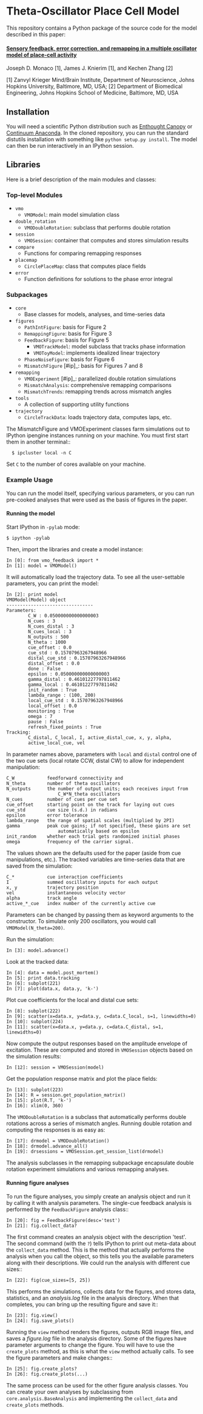 # Theta-Oscillator Place Cell Model

This repository contains a Python package of the source code for the model described in this paper:

#### [Sensory feedback, error correction, and remapping in a multiple oscillator model of place-cell activity](http://journal.frontiersin.org/Journal/10.3389/fncom.2011.00039/abstract)

Joseph D. Monaco [1], James J. Knierim [1], and Kechen Zhang [2]

[1] Zanvyl Krieger Mind/Brain Institute, Department of Neuroscience, Johns Hopkins University, Baltimore, MD, USA; [2]
Department of Biomedical Engineering, Johns Hopkins School of Medicine, Baltimore, MD, USA

## Installation

You will need a scientific Python distribution such as [Enthought Canopy](https://www.enthought.com/products/canopy/)
or [Continuum Anaconda](https://store.continuum.io/cshop/anaconda/). In the cloned repository, you can run the standard
distutils installation with something like ``python setup.py install``. The model can then be run interactively in an
IPython session.

## Libraries

Here is a brief description of the main modules and classes:

### Top-level Modules

- ``vmo``
    - ``VMOModel``: main model simulation class
- ``double_rotation``
    - ``VMODoubleRotation``: subclass that performs double rotation
- ``session``
    - ``VMOSession``: container that computes and stores simulation results
- ``compare``
    - Functions for comparing remapping responses
- ``placemap``
    - ``CirclePlaceMap``: class that computes place fields
- ``error``
    - Function definitions for solutions to the phase error integral
    
### Subpackages

- ``core`` 
    - Base classes for models, analyses, and time-series data
- ``figures``
    - ``PathIntFigure``: basis for Figure 2
    - ``RemappingFigure``: basis for Figure 3
    - ``FeedbackFigure``: basis for Figure 5
        * ``VMOTrackModel``: model subclass that tracks phase information
        * ``VMOToyModel``: implements idealized linear trajectory
    - ``PhaseNoiseFigure``: basis for Figure 6
    - ``MismatchFigure`` [#ip]_: basis for Figures 7 and 8
- ``remapping``
    - ``VMOExperiment`` [#ip]_: parallelized double rotation simulations
    - ``MismatchAnalysis``: comprehensive remapping comparisons
    - ``MismatchTrends``: remapping trends across mismatch angles
- ``tools``
    - A collection of supporting utility functions
- ``trajectory``
    - ``CircleTrackData``: loads trajectory data, computes laps, etc.
    
The MismatchFigure and VMOExperiment classes farm simulations out to IPython ipengine instances running on your
machine. You must first start them in another terminal::

      $ ipcluster local -n C

Set ``C`` to the number of cores available on your machine.
    

### Example Usage

You can run the model itself, specifying various parameters, or you can run pre-cooked analyses that were used as the
basis of figures in the paper.

#### Running the model

Start IPython in ``-pylab`` mode:

    $ ipython -pylab

Then, import the libraries and create a model instance:

    In [0]: from vmo_feedback import *
    In [1]: model = VMOModel()

It will automatically load the trajectory data. To see all the user-settable parameters, you can print the model:

    In [2]: print model
    VMOModel(Model) object
    --------------------------------
    Parameters:
            C_W : 0.050000000000000003
            N_cues : 3
            N_cues_distal : 3
            N_cues_local : 3
            N_outputs : 500
            N_theta : 1000
            cue_offset : 0.0
            cue_std : 0.15707963267948966
            distal_cue_std : 0.15707963267948966
            distal_offset : 0.0
            done : False
            epsilon : 0.050000000000000003
            gamma_distal : 0.46101227797811462
            gamma_local : 0.46101227797811462
            init_random : True
            lambda_range : (100, 200)
            local_cue_std : 0.15707963267948966
            local_offset : 0.0
            monitoring : True
            omega : 7
            pause : False
            refresh_fixed_points : True
    Tracking:
            C_distal, C_local, I, active_distal_cue, x, y, alpha, 
            active_local_cue, vel

In parameter names above, parameters with ``local`` and ``distal`` control one of the two cue sets (local rotate CCW,
distal CW) to allow for independent manipulation:

    C_W            feedforward connectivity and 
    N_theta        number of theta oscillators
    N_outputs      the number of output units; each receives input from 
                       C_W*N_theta oscillators
    N_cues         number of cues per cue set
    cue_offset     starting point on the track for laying out cues
    cue_std        cue size (s.d.) in radians
    epsilon        error tolerance
    lambda_range   the range of spatial scales (multiplied by 2PI)
    gamma          peak cue gains; if not specified, these gains are set
                       automatically based on epsilon
    init_random    whether each trial gets randomized initial phases
    omega          frequency of the carrier signal.

The values shown are the defaults used for the paper (aside from cue manipulations, etc.). The tracked variables are
time-series data that are saved from the simulation:

    C_*            cue interaction coefficients
    I              summed oscillatory inputs for each output
    x, y           trajectory position
    vel            instantaneous velocity vector
    alpha          track angle
    active_*_cue   index number of the currently active cue

Parameters can be changed by passing them as keyword arguments to the constructor. To simulate only 200 oscillators,
you would call ``VMOModel(N_theta=200)``.

Run the simulation:

    In [3]: model.advance()

Look at the tracked data:

    In [4]: data = model.post_mortem()
    In [5]: print data.tracking
    In [6]: subplot(221)
    In [7]: plot(data.x, data.y, 'k-')

Plot cue coefficients for the local and distal cue sets:

    In [8]: subplot(222)
    In [9]: scatter(x=data.x, y=data.y, c=data.C_local, s=1, linewidths=0)
    In [10]: subplot(224)
    In [11]: scatter(x=data.x, y=data.y, c=data.C_distal, s=1, linewidths=0)

Now compute the output responses based on the amplitude envelope of excitation. These are computed and stored in
``VMOSession`` objects based on the simulation results:

    In [12]: session = VMOSession(model)

Get the population response matrix and plot the place fields:

    In [13]: subplot(223)
    In [14]: R = session.get_population_matrix()
    In [15]: plot(R.T, 'k-')
    In [16]: xlim(0, 360)

The ``VMODoubleRotation`` is a subclass that automatically performs double rotations across a series of mismatch
angles. Running double rotation and computing the responses is as easy as:

    In [17]: drmodel = VMODoubleRotation()
    In [18]: drmodel.advance_all()
    In [19]: drsessions = VMOSession.get_session_list(drmodel)

The analysis subclasses in the remapping subpackage encapsulate double rotation
experiment simulations and various remapping analyses. 


#### Running figure analyses

To run the figure analyses, you simply create an analysis object and run it by
calling it with analysis parameters. The single-cue feedback analysis is
performed by the ``FeedbackFigure`` analysis class::

    In [20]: fig = FeedbackFigure(desc='test')
    In [21]: fig.collect_data?

The first command creates an analysis object with the description 'test'. The second command (with the ``?``) tells
IPython to print out meta-data about the ``collect_data`` method. This is the method that actually performs the
analysis when you call the object, so this tells you the available parameters along with their descriptions. We could
run the analysis with different cue sizes::

    In [22]: fig(cue_sizes=[5, 25])

This performs the simulations, collects data for the figures, and stores data, statistics, and an *analysis.log* file
in the analysis directory. When that completes, you can bring up the resulting figure and save it::

    In [23]: fig.view()
    In [24]: fig.save_plots()

Running the ``view`` method renders the figures, outputs RGB image files, and saves a *figure.log* file in the analysis
directory. Some of the figures have parameter arguments to change the figure. You will have to use the ``create_plots``
method, as this is what the ``view`` method actually calls. To see the figure parameters and make changes::

    In [25]: fig.create_plots?
    In [26]: fig.create_plots(...)

The same process can be used for the other figure analysis classes. You can create your own analyses by subclassing
from ``core.analysis.BaseAnalysis`` and implementing the ``collect_data`` and ``create_plots`` methods.

